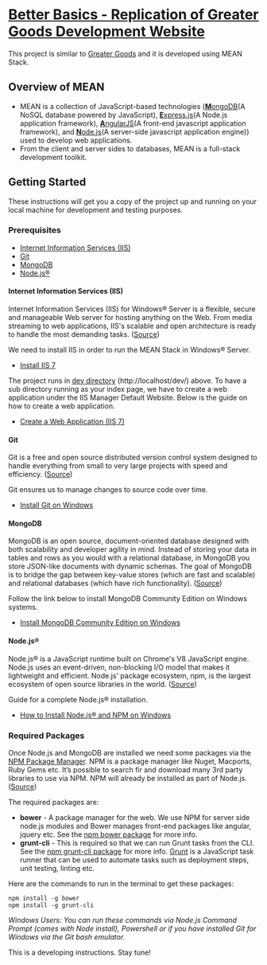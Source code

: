 # [Better Basics - Replication of Greater Goods Development Website](http://betterbasics.com/dev/)

This project is similar to [Greater Goods](https://greatergoods.com/) and it is developed using MEAN Stack.

## Overview of MEAN

* MEAN is a collection of JavaScript-based technologies ([**M**ongoDB](https://www.mongodb.com/)(A NoSQL database powered by JavaScript), [**E**xpress.js](http://expressjs.com/)(A Node.js application framework), [**A**ngularJS](https://angularjs.org/)(A front-end javascript application framework), and [**N**ode.js](https://nodejs.org/en/)(A server-side javascript application engine)) used to develop web applications.
* From the client and server sides to databases, MEAN is a full-stack development toolkit.

## Getting Started

These instructions will get you a copy of the project up and running on your local machine for development and testing purposes.

### Prerequisites

* [Internet Information Services (IIS)](https://www.iis.net)
* [Git](https://git-scm.com/)
* [MongoDB](https://www.mongodb.com/)
* [Node.js®](https://nodejs.org/en/)

#### Internet Information Services (IIS)

Internet Information Services (IIS) for Windows® Server is a flexible, secure and manageable Web server for hosting anything on the Web. From media streaming to web applications, IIS's scalable and open architecture is ready to handle the most demanding tasks. ([Source](https://www.iis.net/))

We need to install IIS in order to run the MEAN Stack in Windows® Server.
* [Install IIS 7](https://www.iis.net/learn/install/installing-iis-7/installing-iis-on-windows-vista-and-windows-7)

The project runs in [dev directory](https://github.com/betterbasics/dev-gg/tree/master/dev) (http://localhost/dev/) above. To have a sub directory running as your index page, we have to create a web application under the IIS Manager Default Website. Below is the guide on how to create a web application.
* [Create a Web Application (IIS 7)](https://technet.microsoft.com/en-us/library/cc772042(v=ws.10).aspx)

#### Git

Git is a free and open source distributed version control system designed to handle everything from small to very large projects with speed and efficiency. ([Source](https://git-scm.com/))

Git ensures us to manage changes to source code over time.
* [Install Git on Windows](https://www.atlassian.com/git/tutorials/install-git/mac-os-x)

#### MongoDB

MongoDB is an open source, document-oriented database designed with both scalability and developer agility in mind. Instead of storing your data in tables and rows as you would with a relational database, in MongoDB you store JSON-like documents with dynamic schemas. The goal of MongoDB is to bridge the gap between key-value stores (which are fast and scalable) and relational databases (which have rich functionality). ([Source](https://www.youtube.com/watch?v=CvIr-2lMLsk))

Follow the link below to install MongoDB Community Edition on Windows systems.
* [Install MongoDB Community Edition on Windows](https://docs.mongodb.com/manual/tutorial/install-mongodb-on-windows/)

#### Node.js®

Node.js® is a JavaScript runtime built on Chrome's V8 JavaScript engine. Node.js uses an event-driven, non-blocking I/O model that makes it lightweight and efficient. Node.js' package ecosystem, npm, is the largest ecosystem of open source libraries in the world. ([Source](https://nodejs.org/en/))

Guide for a complete Node.js® installation.
* [How to Install Node.js® and NPM on Windows](http://blog.teamtreehouse.com/install-node-js-npm-windows)

### Required Packages

Once Node.js and MongoDB are installed we need some packages via the [NPM Package Manager](https://www.npmjs.com/). NPM is a package manager like Nuget, Macports, Ruby Gems etc. It’s possible to search fir and download many 3rd party libraries to use via NPM. NPM will already be installed as part of Node.js. ([Source](http://www.bradoncode.com/tutorials/mean-stack-tutorial-part-1-setup/))

The required packages are:
* **bower** - A package manager for the web. We use NPM for server side node.js modules and Bower manages front-end packages like angular, jquery etc. See the [npm bower package](https://www.npmjs.com/package/bower) for more info.
* **grunt-cli** - This is required so that we can run Grunt tasks from the CLI. See the [npm grunt-cli package](https://www.npmjs.com/package/grunt-cli) for more info. [Grunt](http://gruntjs.com/) is a JavaScript task runner that can be used to automate tasks such as deployment steps, unit testing, linting etc.

Here are the commands to run in the terminal to get these packages:
```
npm install -g bower
npm install -g grunt-cli
```
*Windows Users: You can run these commands via Node.js Command Prompt (comes with Node install), Powershell or if you have installed Git for Windows via the Git bash emulator.*


This is a developing instructions. Stay tune!